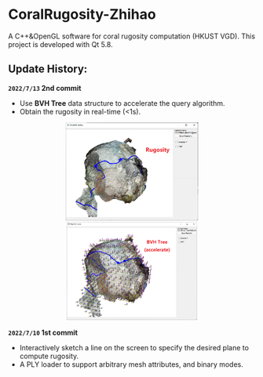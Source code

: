 # CoralRugosity-Zhihao
A C++&amp;OpenGL software for coral rugosity computation (HKUST VGD). This project is developed with Qt 5.8.

## Update History:

**``2022/7/13`` 2nd commit**

  - Use **BVH Tree** data structure to accelerate the query algorithm.
  - Obtain the rugosity in real-time (<1s).

<div align=center><img height="200" src="https://github.com/RyuZhihao123/CoralRugosity/blob/main/figures/7_13_1.png"/> <img height="200" src="https://github.com/RyuZhihao123/CoralRugosity/blob/main/figures/7_13_2.png"/></div>


**``2022/7/10`` 1st commit**

  - Interactively sketch a line on the screen to specify the desired plane to compute rugosity.
  - A PLY loader to support arbitrary mesh attributes, and binary modes.
  
